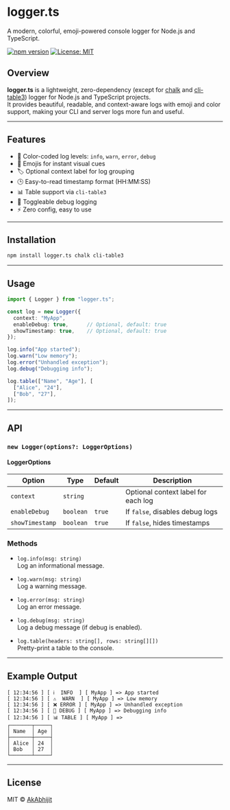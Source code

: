 # logger.ts

A modern, colorful, emoji-powered console logger for Node.js and TypeScript.

[![npm version](https://img.shields.io/npm/v/logger.ts.svg)](https://www.npmjs.com/package/logger.ts)
[![License: MIT](https://img.shields.io/badge/License-MIT-yellow.svg)](LICENSE)

## Overview

**logger.ts** is a lightweight, zero-dependency (except for [chalk](https://www.npmjs.com/package/chalk) and [cli-table3](https://www.npmjs.com/package/cli-table3)) logger for Node.js and TypeScript projects.  
It provides beautiful, readable, and context-aware logs with emoji and color support, making your CLI and server logs more fun and useful.

---

## Features

- 🚦 Color-coded log levels: `info`, `warn`, `error`, `debug`
- 🎉 Emojis for instant visual cues
- 🏷️ Optional context label for log grouping
- 🕒 Easy-to-read timestamp format (HH:MM:SS)
- 📊 Table support via `cli-table3`
- 🐞 Toggleable debug logging
- ⚡ Zero config, easy to use

---

## Installation

```bash
npm install logger.ts chalk cli-table3
```

---

## Usage

```typescript
import { Logger } from "logger.ts";

const log = new Logger({
  context: "MyApp",
  enableDebug: true,      // Optional, default: true
  showTimestamp: true,    // Optional, default: true
});

log.info("App started");
log.warn("Low memory");
log.error("Unhandled exception");
log.debug("Debugging info");

log.table(["Name", "Age"], [
  ["Alice", "24"],
  ["Bob", "27"],
]);
```

---

## API

### `new Logger(options?: LoggerOptions)`

#### LoggerOptions

| Option         | Type      | Default | Description                                 |
| -------------- | --------- | ------- | ------------------------------------------- |
| `context`      | `string`  |         | Optional context label for each log         |
| `enableDebug`  | `boolean` | `true`  | If `false`, disables debug logs             |
| `showTimestamp`| `boolean` | `true`  | If `false`, hides timestamps                |

### Methods

- `log.info(msg: string)`  
  Log an informational message.

- `log.warn(msg: string)`  
  Log a warning message.

- `log.error(msg: string)`  
  Log an error message.

- `log.debug(msg: string)`  
  Log a debug message (if debug is enabled).

- `log.table(headers: string[], rows: string[][])`  
  Pretty-print a table to the console.

---

## Example Output

```
[ 12:34:56 ] [ ℹ️  INFO  ] [ MyApp ] => App started
[ 12:34:56 ] [ ⚠️  WARN  ] [ MyApp ] => Low memory
[ 12:34:56 ] [ ❌ ERROR ] [ MyApp ] => Unhandled exception
[ 12:34:56 ] [ 🐛 DEBUG ] [ MyApp ] => Debugging info
[ 12:34:56 ] [ 📊 TABLE ] [ MyApp ] =>
┌───────┬─────┐
│ Name  │ Age │
├───────┼─────┤
│ Alice │ 24  │
│ Bob   │ 27  │
└───────┴─────┘
```

---

## License

MIT © [AkAbhijit](https://github.com/akabhijit)